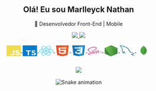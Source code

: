 <h2 align="center"> Olá! Eu sou Marlleyck Nathan</h2>

<p align="center"> 🔭 Desenvolvedor Front-End | Mobile </p>

<div align="center">
  <a href="https://github.com/marlleyck">
  <img height="180em" src="https://github-readme-stats.vercel.app/api?username=marlleyck&show_icons=true&theme=dark&include_all_commits=true&count_private=true"/>
  <img height="180em" src="https://github-readme-stats.vercel.app/api/top-langs/?username=marlleyck&layout=compact&langs_count=7&theme=dark"/>
</div>

<div style="display: inline_block" align="center"><br>
  <img align="center" alt="Marlleyck-Js" height="30" width="40" src="https://raw.githubusercontent.com/devicons/devicon/master/icons/javascript/javascript-plain.svg">
  <img align="center" alt="Marlleyck-Ts" height="30" width="40" src="https://github.com/devicons/devicon/blob/master/icons/typescript/typescript-original.svg">
  <img align="center" alt="Marlleyck-React" height="30" width="40" src="https://github.com/devicons/devicon/blob/master/icons/react/react-original.svg">
  <img align="center" alt="Marlleyck-HTML" height="30" width="40" src="https://raw.githubusercontent.com/devicons/devicon/master/icons/html5/html5-original.svg">
  <img align="center" alt="Marlleyck-CSS" height="30" width="40" src="https://raw.githubusercontent.com/devicons/devicon/master/icons/css3/css3-original.svg">
  <img align="center" alt="Marlleyck-Sass" height="30" width="40" src="https://github.com/devicons/devicon/blob/master/icons/sass/sass-original.svg">
  <img align="center" alt="Marlleyck-NodeJs" height="30" width="40" src="https://github.com/devicons/devicon/blob/master/icons/nodejs/nodejs-original.svg">
  <img align="center" alt="Marlleyck-MySql" height="30" width="40" src="https://github.com/devicons/devicon/blob/master/icons/mysql/mysql-original.svg">
  <img align="center" alt="Marlleyck-MongoDB" height="30" width="40" src="https://github.com/devicons/devicon/blob/master/icons/mongodb/mongodb-original.svg">
</div>
 
##
  
<div align="center">
  <a href="https://www.linkedin.com/in/marlleyck" target="_blank"><img src="https://img.shields.io/badge/-LinkedIn-%230077B5?style=for-the-badge&logo=linkedin&logoColor=white" target="_blank"></a> 



  ![Snake animation](https://github.com/marlleyck/marlleyck/blob/output/github-contribution-grid-snake.svg)
</div>
